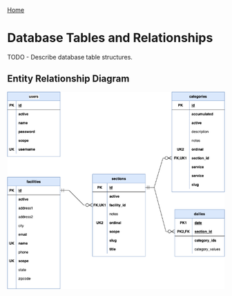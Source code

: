 [Home](./index.md)

# Database Tables and Relationships

TODO - Describe database table structures.

## Entity Relationship Diagram

![Entity Relationship Diagram](./CityTeamStats.png)
